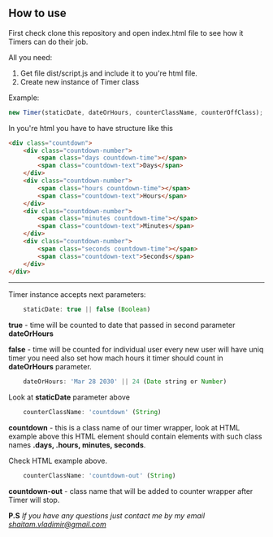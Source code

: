 ## How to use

First check clone this repository and open index.html file to see how it Timers can do their job.

All you need:

1. Get file dist/script.js and include it to you're html file.
2. Create new instance of Timer class

Example:
``` javascript
new Timer(staticDate, dateOrHours, counterClassName, counterOffClass);
```

In you're html you have to have structure like this

````html
<div class="countdown">
    <div class="countdown-number">
        <span class="days countdown-time"></span>
        <span class="countdown-text">Days</span>
    </div>
    <div class="countdown-number">
        <span class="hours countdown-time"></span>
        <span class="countdown-text">Hours</span>
    </div>
    <div class="countdown-number">
        <span class="minutes countdown-time"></span>
        <span class="countdown-text">Minutes</span>
    </div>
    <div class="countdown-number">
        <span class="seconds countdown-time"></span>
        <span class="countdown-text">Seconds</span>
    </div>
</div>
````
<hr>

Timer instance accepts next parameters:

````javascript
    staticDate: true || false (Boolean)
````
 <b>true</b> - time will be counted to date that passed in second parameter <b>dateOrHours</b>
 
 <b>false</b> - time will be counted for individual user every new user will have uniq timer
 you need also set how mach hours it timer should count in <b>dateOrHours</b> parameter.
 
 ````javascript
     dateOrHours: 'Mar 28 2030' || 24 (Date string or Number)
 ````
Look at <b>staticDate</b> parameter above

 ````javascript
     counterClassName: 'countdown' (String)
 ````
<b>countdown</b> - this is a class name of our timer wrapper, look at HTML example above
this HTML element should contain elements with such class names <b>.days, .hours, minutes, seconds</b>.

Check HTML example above.

 ````javascript
     counterClassName: 'countdown-out' (String)
 ````
<b>countdown-out</b> - class name that will be added to counter wrapper after Timer will stop.

<b>P.S</b> <i>If you have any questions just contact me by my email shaitam.vladimir@gmail.com </i>